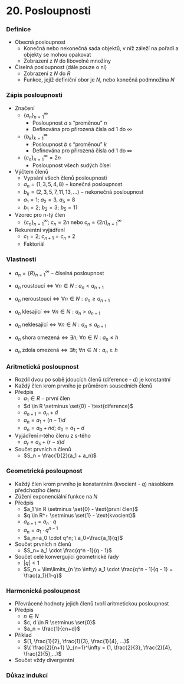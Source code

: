 # 20. Posloupnosti

### Definice

- Obecná posloupnost
  - Konečná nebo nekonečná sada objektů, v níž záleží na pořadí a objekty se mohou opakovat
  - Zobrazení z $N$ do libovolné množiny
- Číselná posloupnost (dále pouze o ní)
  - Zobrazení z $N$ do $R$
  - Funkce, jejíž definiční obor je $N$, nebo konečná podmnožina $N$

### Zápis posloupnosti

- Značení
  - $\{ a_n\}^\infty_{n=1}$
    - Posloupnost $a$ s “proměnou” $n$
    - Definována pro přirozená čísla od $1$ do $\infty$
  - $\{ b_k\}^\infty_{k=1}$
    - Posloupnost $b$ s “proměnou” $k$
    - Definována pro přirozená čísla od $1$ do $\infty$
  - $\{ c_n \}^\infty_{n=1} = 2n$
    - Posloupnost všech sudých čísel
- Výčtem členů
  - Vypsání všech členů posloupnosti
  - $a_n = (1,3,5,4,8) - \text{konečná posloupnost}$
  - $b_k = (2,3,5,7,11,13,...) - \text{nekonečná posloupnost}$
  - $a_1 = 1; \ a_2 = 3, \ a_5 = 8$
  - $b_1=2; \ b_2 = 3; \ b_5 = 11$
- Vzorec pro n-tý člen
  - $\{ c_n \}
    _{n = 1}^\infty; \ c_n = 2n$ nebo $c_n = \{ 2n \}_{n=1}^\infty$
- Rekurentní vyjádření
  - $c_1=2; \ c_{n+1} = c_n + 2$
  - Faktoriál

### Vlastnosti

- $a_n = \{ R \}_{n=1}^{\infty} - \text{číselná posloupnost}$

- $a_n \ \text{roustoucí} \iff \forall n \in N:a_n < a_{n+1}$
- $a_n \ \text{neroustoucí} \iff \forall n \in N:a_n \ge a_{n+1}$
- $a_n \ \text{klesající} \iff \forall n \in N:a_n > a_{n+1}$
- $a_n \ \text{neklesající} \iff \forall n \in N:a_n \le a_{n+1}$

- $a_n \ \text{shora omezená} \iff \exists h; \ \forall n \in N : a_n \le h$
- $a_n \ \text{zdola omezená} \iff \exists h; \ \forall n \in N : a_n \ge h$

### Aritmetická posloupnost

- Rozdíl dvou po sobě jdoucích členů (diference - $d$) je konstantní
- Každý člen krom prvního je průměrem sousedních členů
- Předpis
  - $a_1 \in R- \text{první člen}$
  - $d  \in R \setminus \set{0} - \text{diference}$
  - $a_{n+1} = a_n + d$
  - $a_n=a_1+(n-1)d$
  - $a_n=a_0+nd; \ a_0=a_1 - d$
- Vyjádření r-tého členu z s-tého
  - $a_r=a_s+(r-s)d$
- Součet prvních n členů
  - $S_n = \frac{1}{2}(a_1 + a_n)$

### Geometrická posloupnost

- Každý člen krom prvního je konstantním (kvocient - $q$) násobkem předchozího členu
- Zúžení exponenciální funkce na $N$
- Předpis
  - $a_1 \in R \setminus \set{0} - \text{první člen}$
  - $q \in R^+ \setminus \set{1} - \text{kvocient}$
  - $a_{n+1}=a_n \cdot q$
  - $a_n= a_1 \cdot q^{n-1}$
  - $a_n=a_0 \cdot q^n; \ a_0=\frac{a_1}{q}$
- Součet prvních n členů
  - $S_n= a_1 \cdot \frac{q^n -1}{q - 1}$
- Součet celé konvergující geometrické řady
  - $|q| < 1$
  - $S_n = \lim\limits_{n \to \infty} a_1 \cdot \frac{q^n - 1}{q - 1} = \frac{a_1}{1-q}$

### Harmonická posloupnost

- Převrácené hodnoty jejich členů tvoří aritmetickou posloupnost
- Předpis
  - $n \in N$
  - $c, d  \in R \setminus \set{0}$
  - $a_n = \frac{1}{cn+d}$
- Příklad
  - $(1, \frac{1}{2}, \frac{1}{3},  \frac{1}{4}, ...)$
  - $\{ \frac{2}{n+1} \}_{n=1}^\infty = (1, \frac{2}{3},  \frac{2}{4}, \frac{2}{5},...)$
- Součet vždy divergentní

### Důkaz indukcí
